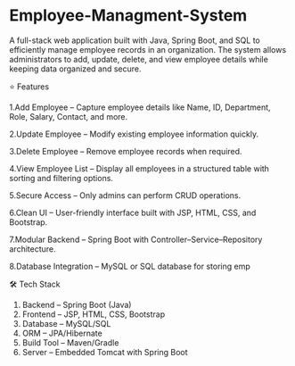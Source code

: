 # Employee-Managment-System
A full-stack web application built with Java, Spring Boot, and SQL to efficiently manage employee records in an organization. The system allows administrators to add, update, delete, and view employee details while keeping data organized and secure.


⭐ Features

1.Add Employee – Capture employee details like Name, ID, Department, Role, Salary, Contact, and more.

2.Update Employee – Modify existing employee information quickly.

3.Delete Employee – Remove employee records when required.

4.View Employee List – Display all employees in a structured table with sorting and filtering options.

5.Secure Access – Only admins can perform CRUD operations.

6.Clean UI – User-friendly interface built with JSP, HTML, CSS, and Bootstrap.

7.Modular Backend – Spring Boot with Controller–Service–Repository architecture.

8.Database Integration – MySQL or SQL database for storing emp

🛠 Tech Stack

1. Backend – Spring Boot (Java)
2. Frontend – JSP, HTML, CSS, Bootstrap
3. Database – MySQL/SQL
4. ORM – JPA/Hibernate
5. Build Tool – Maven/Gradle
6. Server – Embedded Tomcat with Spring Boot


